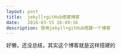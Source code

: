 ```yaml
---
layout: post
title:  jekyll+gitHub搭建博客
date:   2016-03-15 16:49:16
description: 使用jekyll+gitHub搭建一个博客
---
```



好懒，还没总结，其实这个博客就是这样搭建的